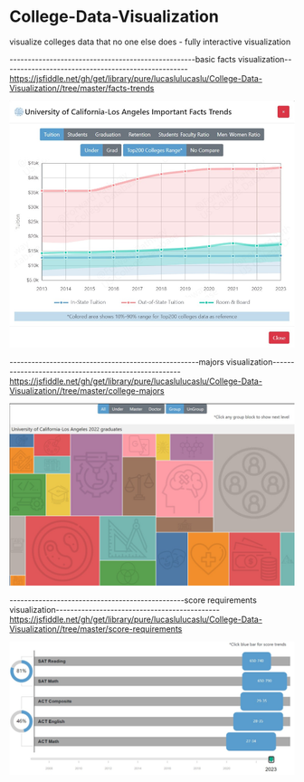 # College-Data-Visualization
visualize colleges data that no one else does - fully interactive visualization

---------------------------------------------------basic facts visualization---------------------------------------------------
https://jsfiddle.net/gh/get/library/pure/lucaslulucaslu/College-Data-Visualization//tree/master/facts-trends

<img src="/facts-trends/UCLA-trends.jpg" width=600>

----------------------------------------------------majors visualization-----------------------------------------------------
https://jsfiddle.net/gh/get/library/pure/lucaslulucaslu/College-Data-Visualization//tree/master/college-majors

<img src="/college-majors/UCLA-majors.jpg" width=600>

------------------------------------------------score requirements visualization---------------------------------------------
https://jsfiddle.net/gh/get/library/pure/lucaslulucaslu/College-Data-Visualization//tree/master/score-requirements

<img src="/score-requirements/UCLA-score-requirements.jpg" width=600>
